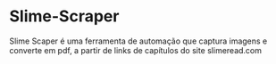 # Slime-Scraper
Slime Scaper é uma  ferramenta de automação que captura imagens e converte em pdf, a partir de links de capítulos do site slimeread.com
